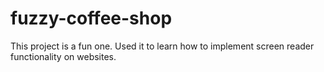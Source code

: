 # fuzzy-coffee-shop
This project is a fun one. Used it to learn how to implement screen reader functionality on websites.
